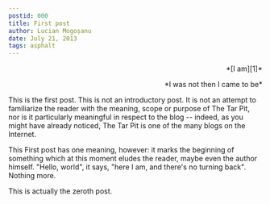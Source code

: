 ```yaml
---
postid: 000
title: First post
author: Lucian Mogoșanu
date: July 21, 2013
tags: asphalt
---
```


<p style="text-align: right">
*[I am][1]*</p>
<p style="text-align: right">
*I was not  
then I came to be*</p>

This is the first post. This is not an introductory post. It is not an attempt
to familiarize the reader with the meaning, scope or purpose of The Tar Pit,
nor is it particularly meaningful in respect to the blog -- indeed, as you
might have already noticed, The Tar Pit is one of the many blogs on the
Internet.

This First post has one meaning, however: it marks the beginning of something
which at this moment eludes the reader, maybe even the author himself. "Hello,
world", it says, "here I am, and there's no turning back". Nothing more.

This is actually the zeroth post.

[1]: https://www.youtube.com/watch?v=-WqyOWYj5nE
